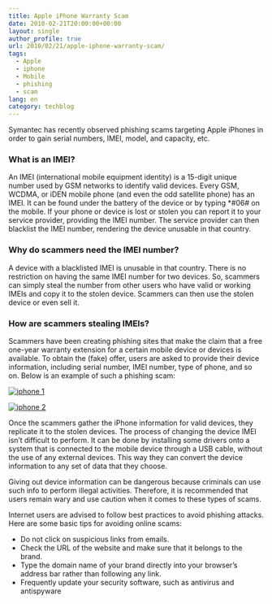 ```yaml
---
title: Apple iPhone Warranty Scam
date: 2010-02-21T20:00:00+00:00
layout: single
author_profile: true
url: 2010/02/21/apple-iphone-warranty-scam/
tags:
  - Apple
  - iphone
  - Mobile
  - phishing
  - scam
lang: en
category: techblog
---
```

Symantec has recently observed phishing scams targeting Apple iPhones in order to gain serial numbers, IMEI, model, and capacity, etc. 

### What is an IMEI?

An IMEI (international mobile equipment identity) is a 15-digit unique number used by GSM networks to identify valid devices. Every GSM, WCDMA, or iDEN mobile phone (and even the odd satellite phone) has an IMEI. It can be found under the battery of the device or by typing *#06# on the mobile. If your phone or device is lost or stolen you can report it to your service provider, providing the IMEI number. The service provider can then blacklist the IMEI number, rendering the device unusable in that country. 

### Why do scammers need the IMEI number?

A device with a blacklisted IMEI is unusable in that country. There is no restriction on having the same IMEI number for two devices. So, scammers can simply steal the number from other users who have valid or working IMEIs and copy it to the stolen device. Scammers can then use the stolen device or even sell it. 

### How are scammers stealing IMEIs?

Scammers have been creating phishing sites that make the claim that a free one-year warranty extension for a certain mobile device or devices is available. To obtain the (fake) offer, users are asked to provide their device information, including serial number, IMEI number, type of phone, and so on. Below is an example of such a phishing scam: 

[![iphone 1](http://lh3.ggpht.com/_vaUVXcmC3OI/TQySAKLWJqI/AAAAAAAADgs/pGL0h14fEdE/iphone%201_thumb%5B2%5D.jpg?imgmax=800 "iphone 1")](http://lh5.ggpht.com/_vaUVXcmC3OI/TQyR-DN8oyI/AAAAAAAADgo/Ww3mCR9uOCY/s1600-h/iphone%201%5B4%5D.jpg)

[![iphone 2](http://lh6.ggpht.com/_vaUVXcmC3OI/TQySDMkp_qI/AAAAAAAADg0/yuWiSKIQbDs/iphone%202_thumb%5B2%5D.jpg?imgmax=800 "iphone 2")](http://lh6.ggpht.com/_vaUVXcmC3OI/TQySBtaP9vI/AAAAAAAADgw/1XkzMHxSFGs/s1600-h/iphone%202%5B4%5D.jpg)

Once the scammers gather the iPhone information for valid devices, they replicate it to the stolen devices. The process of changing the device IMEI isn’t difficult to perform. It can be done by installing some drivers onto a system that is connected to the mobile device through a USB cable, without the use of any external devices. This way they can convert the device information to any set of data that they choose. 

Giving out device information can be dangerous because criminals can use such info to perform illegal activities. Therefore, it is recommended that users remain wary and use caution when it comes to these types of scams. 

Internet users are advised to follow best practices to avoid phishing attacks. Here are some basic tips for avoiding online scams: 

  * Do not click on suspicious links from emails.
  * Check the URL of the website and make sure that it belongs to the brand.
  * Type the domain name of your brand directly into your browser’s address bar rather than following any link.
  * Frequently update your security software, such as antivirus and antispyware